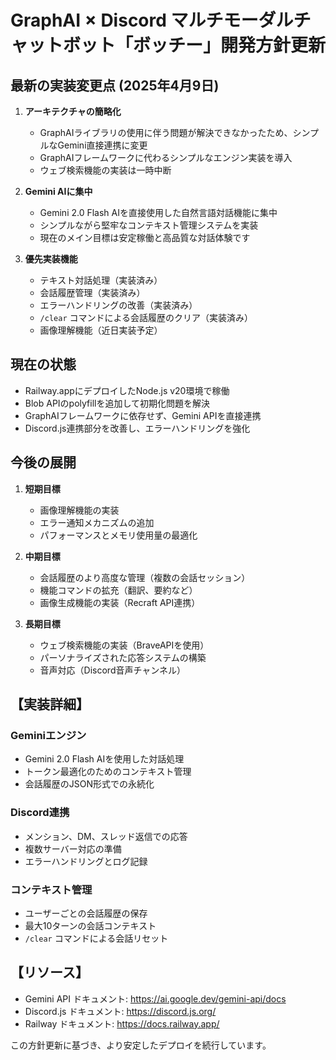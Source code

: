 # GraphAI × Discord マルチモーダルチャットボット「ボッチー」開発方針更新

## 最新の実装変更点 (2025年4月9日)

1. **アーキテクチャの簡略化**
   - GraphAIライブラリの使用に伴う問題が解決できなかったため、シンプルなGemini直接連携に変更
   - GraphAIフレームワークに代わるシンプルなエンジン実装を導入
   - ウェブ検索機能の実装は一時中断

2. **Gemini AIに集中**
   - Gemini 2.0 Flash AIを直接使用した自然言語対話機能に集中
   - シンプルながら堅牢なコンテキスト管理システムを実装
   - 現在のメイン目標は安定稼働と高品質な対話体験です

3. **優先実装機能**
   - テキスト対話処理（実装済み）
   - 会話履歴管理（実装済み）
   - エラーハンドリングの改善（実装済み）
   - `/clear` コマンドによる会話履歴のクリア（実装済み）
   - 画像理解機能（近日実装予定）

## 現在の状態

- Railway.appにデプロイしたNode.js v20環境で稼働
- Blob APIのpolyfillを追加して初期化問題を解決
- GraphAIフレームワークに依存せず、Gemini APIを直接連携
- Discord.js連携部分を改善し、エラーハンドリングを強化

## 今後の展開

1. **短期目標**
   - 画像理解機能の実装
   - エラー通知メカニズムの追加
   - パフォーマンスとメモリ使用量の最適化

2. **中期目標**
   - 会話履歴のより高度な管理（複数の会話セッション）
   - 機能コマンドの拡充（翻訳、要約など）
   - 画像生成機能の実装（Recraft API連携）

3. **長期目標**
   - ウェブ検索機能の実装（BraveAPIを使用）
   - パーソナライズされた応答システムの構築
   - 音声対応（Discord音声チャンネル）

## 【実装詳細】

### Geminiエンジン
- Gemini 2.0 Flash AIを使用した対話処理
- トークン最適化のためのコンテキスト管理
- 会話履歴のJSON形式での永続化

### Discord連携
- メンション、DM、スレッド返信での応答
- 複数サーバー対応の準備
- エラーハンドリングとログ記録

### コンテキスト管理
- ユーザーごとの会話履歴の保存
- 最大10ターンの会話コンテキスト
- `/clear` コマンドによる会話リセット

## 【リソース】
- Gemini API ドキュメント: https://ai.google.dev/gemini-api/docs
- Discord.js ドキュメント: https://discord.js.org/
- Railway ドキュメント: https://docs.railway.app/

この方針更新に基づき、より安定したデプロイを続行しています。